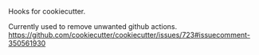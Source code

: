 Hooks for cookiecutter.

Currently used to remove unwanted github actions.
https://github.com/cookiecutter/cookiecutter/issues/723#issuecomment-350561930